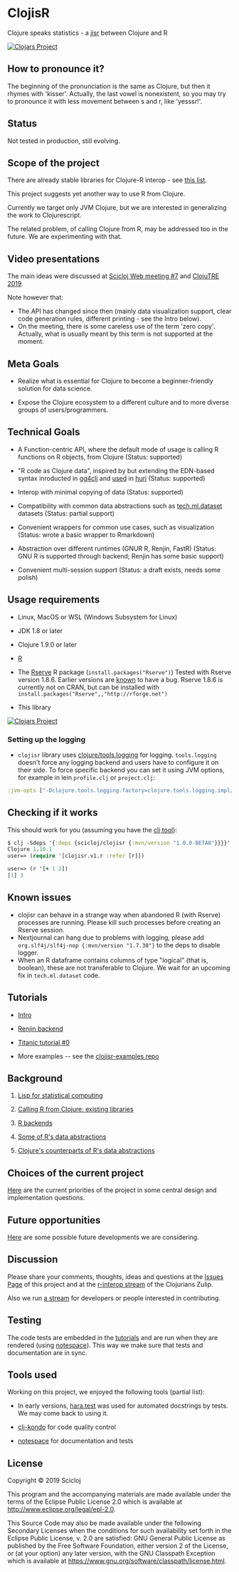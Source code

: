 # ClojisR

Clojure speaks statistics - a [jisr](https://en.wiktionary.org/wiki/جسر) between Clojure and R

[![Clojars Project](https://img.shields.io/clojars/v/scicloj/clojisr.svg)](https://clojars.org/scicloj/clojisr)

## How to pronounce it?

The beginning of the pronunciation is the same as Clojure, but then it rhymes with 'kisser'. Actually, the last vowel is nonexistent, so you may try to pronounce it with less movement between s and r, like 'yesssr!'.

## Status

Not tested in production, still evolving.

## Scope of the project

There are already stable libraries for Clojure-R interop - see [this list](doc/existing_libraries.md).

This project suggests yet another way to use R from Clojure.

Currently we target only JVM Clojure, but we are interested in generalizing the work to Clojurescript.

The related problem, of calling Clojure from R, may be addressed too in the future. We are experimenting with that.

## Video presentations

The main ideas were discussed at [Scicloj Web meeting #7](https://www.youtube.com/watch?v=XoVX2Ezi_YM) and [ClojuTRE 2019](https://www.youtube.com/watch?v=A55jO02ZKcg).

Note however that:
- The API has changed since then (mainly data visualization support, clear code generation rules, different printing - see the Intro below).
- On the meeting, there is some careless use of the term 'zero copy'. Actually, what is usually meant by this term is not supported at the moment.

## Meta Goals

  * Realize what is essential for Clojure to become a beginner-friendly solution for data science.
  
  * Expose the Clojure ecosystem to a different culture and to more diverse groups of users/programmers.

## Technical Goals

  * A Function-centric API, where the default mode of usage is calling R functions on R objects, from Clojure (Status: supported)

  * "R code as Clojure data", inspired by but extending the EDN-based syntax inroducted in [gg4clj](https://github.com/JonyEpsilon/gg4clj) and [used](https://github.com/sbelak/huri/blob/master/src/huri/plot.clj#L299) in [huri](https://github.com/sbelak/huri) (Status: supported)

  * Interop with minimal copying of data (Status: supported)

  * Compatibility with common data abstractions such as [tech.ml.dataset](https://github.com/techascent/tech.ml.dataset) datasets (Status: partial support) 

  * Convenient wrappers for common use cases, such as visualization (Status: wrote a basic wrapper to Rmarkdown)
 
  * Abstraction over different runtimes (GNUR R, Renjin, FastR) (Status: GNU R is supported through backend; Renjin has some basic support)

  * Convenient multi-session support (Status: a draft exists, needs some polish)

## Usage requirements

* Linux, MacOS or WSL (Windows Subsystem for Linux)

* JDK 1.8 or later

* Clojure 1.9.0 or later

* [R](https://www.r-project.org)

* The [Rserve](https://cran.r-project.org/web/packages/Rserve/index.html) R package (`install.packages("Rserve")`)
Tested with Rserve version 1.8.6. Earlier versions are [known](https://stackoverflow.com/questions/50410289/running-r-script-from-java-rconnection-eval-exception/50622263#50622263) to have a bug. Rserve 1.8.6 is currently not on CRAN, but can be installed with `install.packages("Rserve",,"http://rforge.net")`

* This library

[![Clojars Project](https://img.shields.io/clojars/v/scicloj/clojisr.svg)](https://clojars.org/scicloj/clojisr)

### Setting up the logging

* `clojisr` library uses [clojure/tools.logging](https://github.com/clojure/tools.logging) for logging. `tools.logging` doesn't force any logging backend and users have to configure it on their side. To force specific backend you can set it using JVM options, for example in lein `profile.clj` or `project.clj`:

```clj
:jvm-opts ["-Dclojure.tools.logging.factory=clojure.tools.logging.impl/jul-factory"]
```

## Checking if it works

This should work for you (assuming you have the [clj tool](https://clojure.org/guides/getting_started)):

```clj
$ clj -Sdeps '{:deps {scicloj/clojisr {:mvn/version "1.0.0-BETA8"}}}}'
Clojure 1.10.1
user=> (require '[clojisr.v1.r :refer [r]])

user=> (r '[+ 1 2])
[1] 3
```

## Known issues

* clojisr can behave in a strange way when abandoned R (with Rserve) processes are running. Please kill such processes before creating an Rserve session.
* Nextjournal can hang due to problems with logging, please add ` org.slf4j/slf4j-nop {:mvn/version "1.7.30"}` to the deps to disable logger.
* When an R dataframe contains columns of type "logical" (that is, boolean), these are not transferable to Clojure. We wait for an upcoming fix in `tech.ml.dataset` code.

## Tutorials

* [Intro](https://scicloj.github.io/clojisr/resources/public/clojisr/v1/tutorial-test/index.html)

* [Renjin backend](https://scicloj.github.io/clojisr/resources/public/clojisr/v1/renjin-test/index.html)

* [Titanic tutorial #0](https://scicloj.github.io/clojisr/resources/public/clojisr/v1/titanic0-test/index.html)

* More examples -- see the [clojisr-examples repo](https://github.com/scicloj/clojisr-examples#list-of-examples)

## Background

1. [Lisp for statistical computing](doc/lisp_for_stats.md)

2. [Calling R from Clojure: existing libraries](doc/existing_libraries.md)

3. [R backends](doc/r_backends.md)

4. [Some of R's data abstractions](doc/r_data_abstractions.md)

5. [Clojure's counterparts of R's data abstractions](doc/clojure_counterparts.md)

## Choices of the current project

[Here](doc/choices.md) are the current priorities of the project in some central design and implementation questions.


## Future opportunities

[Here](doc/future.md) are some possible future developments we are considering.


## Discussion

Please share your comments, thoughts, ideas and questions at the [Issues Page](https://github.com/scicloj/clojisr/issues) of this project and at the [r-interop stream](https://clojurians.zulipchat.com/#narrow/stream/204621-r-interop) of the Clojurians Zulip.

Also we run [a stream](https://clojurians.zulipchat.com/#narrow/stream/224816-clojisr-dev) for developers or people interested in contributing.

## Testing

The code tests are embedded in the [tutorials](#tutorials) and are run when they are rendered (using [notespace](https://github.com/scicloj/notespace)). This way we make sure that tests and documentation are in sync.

## Tools used

Working on this project, we enjoyed the following tools (partial list):

* In early versions, [hara.test](https://cljdoc.org/d/hara/test/3.0.7) was used for automated docstrings by tests. We may come back to using it.

* [clj-kondo](https://github.com/borkdude/clj-kondo) for code quality control

* [notespace](https://github.com/scicloj/notespace) for documentation and tests

## License

Copyright © 2019 Scicloj 

This program and the accompanying materials are made available under the
terms of the Eclipse Public License 2.0 which is available at
http://www.eclipse.org/legal/epl-2.0.

This Source Code may also be made available under the following Secondary
Licenses when the conditions for such availability set forth in the Eclipse
Public License, v. 2.0 are satisfied: GNU General Public License as published by
the Free Software Foundation, either version 2 of the License, or (at your
option) any later version, with the GNU Classpath Exception which is available
at https://www.gnu.org/software/classpath/license.html.
